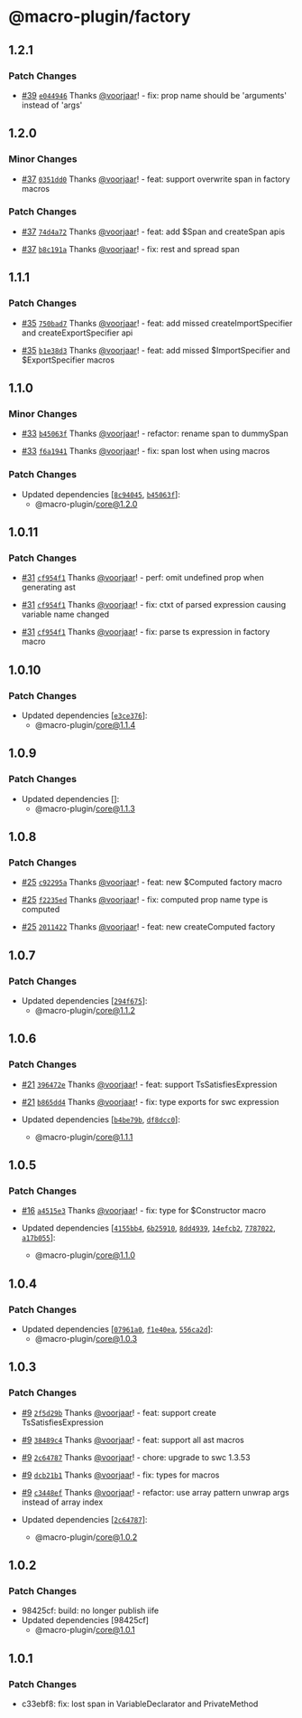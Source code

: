 # @macro-plugin/factory

## 1.2.1

### Patch Changes

- [#39](https://github.com/macro-plugin/macros/pull/39) [`e044946`](https://github.com/macro-plugin/macros/commit/e0449464927a77640358f70c61152168c6004660) Thanks [@voorjaar](https://github.com/voorjaar)! - fix: prop name should be 'arguments' instead of 'args'

## 1.2.0

### Minor Changes

- [#37](https://github.com/macro-plugin/macros/pull/37) [`0351dd0`](https://github.com/macro-plugin/macros/commit/0351dd0aea40b9caa498ac4ae2e88312568c00e9) Thanks [@voorjaar](https://github.com/voorjaar)! - feat: support overwrite span in factory macros

### Patch Changes

- [#37](https://github.com/macro-plugin/macros/pull/37) [`74d4a72`](https://github.com/macro-plugin/macros/commit/74d4a72f7ccc04717729990dfd3032798e92cc08) Thanks [@voorjaar](https://github.com/voorjaar)! - feat: add $Span and createSpan apis

- [#37](https://github.com/macro-plugin/macros/pull/37) [`b8c191a`](https://github.com/macro-plugin/macros/commit/b8c191a215edc79c7e3297af3e8f3ed62d716d0a) Thanks [@voorjaar](https://github.com/voorjaar)! - fix: rest and spread span

## 1.1.1

### Patch Changes

- [#35](https://github.com/macro-plugin/macros/pull/35) [`750bad7`](https://github.com/macro-plugin/macros/commit/750bad763a91002e90adcf380d23736cfafd9f8f) Thanks [@voorjaar](https://github.com/voorjaar)! - feat: add missed createImportSpecifier and createExportSpecifier api

- [#35](https://github.com/macro-plugin/macros/pull/35) [`b1e38d3`](https://github.com/macro-plugin/macros/commit/b1e38d3410089f5f2fd3caf913b4358aece08eaa) Thanks [@voorjaar](https://github.com/voorjaar)! - feat: add missed $ImportSpecifier and $ExportSpecifier macros

## 1.1.0

### Minor Changes

- [#33](https://github.com/macro-plugin/macros/pull/33) [`b45063f`](https://github.com/macro-plugin/macros/commit/b45063ff784e513380f43bf8425c4f72eaa5c0b4) Thanks [@voorjaar](https://github.com/voorjaar)! - refactor: rename span to dummySpan

- [#33](https://github.com/macro-plugin/macros/pull/33) [`f6a1941`](https://github.com/macro-plugin/macros/commit/f6a1941317291133a4d11e72690186c26c0b4fa0) Thanks [@voorjaar](https://github.com/voorjaar)! - fix: span lost when using macros

### Patch Changes

- Updated dependencies [[`8c94045`](https://github.com/macro-plugin/macros/commit/8c9404545d207b708ed433328bd383488a3ed0d4), [`b45063f`](https://github.com/macro-plugin/macros/commit/b45063ff784e513380f43bf8425c4f72eaa5c0b4)]:
  - @macro-plugin/core@1.2.0

## 1.0.11

### Patch Changes

- [#31](https://github.com/macro-plugin/macros/pull/31) [`cf954f1`](https://github.com/macro-plugin/macros/commit/cf954f176cec1acb2e23a3e0786d76c77d06d635) Thanks [@voorjaar](https://github.com/voorjaar)! - perf: omit undefined prop when generating ast

- [#31](https://github.com/macro-plugin/macros/pull/31) [`cf954f1`](https://github.com/macro-plugin/macros/commit/cf954f176cec1acb2e23a3e0786d76c77d06d635) Thanks [@voorjaar](https://github.com/voorjaar)! - fix: ctxt of parsed expression causing variable name changed

- [#31](https://github.com/macro-plugin/macros/pull/31) [`cf954f1`](https://github.com/macro-plugin/macros/commit/cf954f176cec1acb2e23a3e0786d76c77d06d635) Thanks [@voorjaar](https://github.com/voorjaar)! - fix: parse ts expression in factory macro

## 1.0.10

### Patch Changes

- Updated dependencies [[`e3ce376`](https://github.com/macro-plugin/macros/commit/e3ce37696e0a21bdddb56804f7dbcfa904f5fd35)]:
  - @macro-plugin/core@1.1.4

## 1.0.9

### Patch Changes

- Updated dependencies []:
  - @macro-plugin/core@1.1.3

## 1.0.8

### Patch Changes

- [#25](https://github.com/macro-plugin/macros/pull/25) [`c92295a`](https://github.com/macro-plugin/macros/commit/c92295a35d8d607df9965954bab3d510bff0d63d) Thanks [@voorjaar](https://github.com/voorjaar)! - feat: new $Computed factory macro

- [#25](https://github.com/macro-plugin/macros/pull/25) [`f2235ed`](https://github.com/macro-plugin/macros/commit/f2235ede72a783c33faaa0c3cf56d3a7ce2c8bc9) Thanks [@voorjaar](https://github.com/voorjaar)! - fix: computed prop name type is computed

- [#25](https://github.com/macro-plugin/macros/pull/25) [`2011422`](https://github.com/macro-plugin/macros/commit/2011422e79e9d941d6991e7177d75c186e658626) Thanks [@voorjaar](https://github.com/voorjaar)! - feat: new createComputed factory

## 1.0.7

### Patch Changes

- Updated dependencies [[`294f675`](https://github.com/macro-plugin/macros/commit/294f67574c5ff168bdeb0a499ea4ab2fd57579cf)]:
  - @macro-plugin/core@1.1.2

## 1.0.6

### Patch Changes

- [#21](https://github.com/macro-plugin/macros/pull/21) [`396472e`](https://github.com/macro-plugin/macros/commit/396472edb4520b33044e9f628807af01e2e5aa35) Thanks [@voorjaar](https://github.com/voorjaar)! - feat: support TsSatisfiesExpression

- [#21](https://github.com/macro-plugin/macros/pull/21) [`b865dd4`](https://github.com/macro-plugin/macros/commit/b865dd493a38c60c9e8f102f7a2373a4bd44b4aa) Thanks [@voorjaar](https://github.com/voorjaar)! - fix: type exports for swc expression

- Updated dependencies [[`b4be79b`](https://github.com/macro-plugin/macros/commit/b4be79be09e8790b95c6a2e9b07dde4ba3822f39), [`df8dcc0`](https://github.com/macro-plugin/macros/commit/df8dcc0ab7f3e09f1157c5c2a7cda4a7f5367991)]:
  - @macro-plugin/core@1.1.1

## 1.0.5

### Patch Changes

- [#16](https://github.com/macro-plugin/macros/pull/16) [`a4515e3`](https://github.com/macro-plugin/macros/commit/a4515e3f5b0a645cdf233a20b0982ba244710d19) Thanks [@voorjaar](https://github.com/voorjaar)! - fix: type for $Constructor macro

- Updated dependencies [[`4155bb4`](https://github.com/macro-plugin/macros/commit/4155bb4de7968a83e62203411bceae6b0602637f), [`6b25910`](https://github.com/macro-plugin/macros/commit/6b25910567e910b7c71c79646f8569a2f3927be6), [`8dd4939`](https://github.com/macro-plugin/macros/commit/8dd493997931d8d91a82ffb1785927d425c17c61), [`14efcb2`](https://github.com/macro-plugin/macros/commit/14efcb2c6461ab3f5d78e0599ec74b422085ce1d), [`7787022`](https://github.com/macro-plugin/macros/commit/7787022f657b7a79cb18a1e8ba947ae2eaeb682e), [`a17b055`](https://github.com/macro-plugin/macros/commit/a17b055d356c285b394add56192c80077ebde2c2)]:
  - @macro-plugin/core@1.1.0

## 1.0.4

### Patch Changes

- Updated dependencies [[`07961a0`](https://github.com/macro-plugin/macros/commit/07961a03b6e82080a2b8c8ab2626c187c34f912e), [`f1e40ea`](https://github.com/macro-plugin/macros/commit/f1e40ead32636d4f2d43c442e70cc208e2d43b28), [`556ca2d`](https://github.com/macro-plugin/macros/commit/556ca2d9addaf36ac84da8c8ea7b5bc465e174b7)]:
  - @macro-plugin/core@1.0.3

## 1.0.3

### Patch Changes

- [#9](https://github.com/macro-plugin/macros/pull/9) [`2f5d29b`](https://github.com/macro-plugin/macros/commit/2f5d29be94a150697a333e326a7a29437dd9ed90) Thanks [@voorjaar](https://github.com/voorjaar)! - feat: support create TsSatisfiesExpression

- [#9](https://github.com/macro-plugin/macros/pull/9) [`38489c4`](https://github.com/macro-plugin/macros/commit/38489c46503b47a87f8e401900f03a61a2e97347) Thanks [@voorjaar](https://github.com/voorjaar)! - feat: support all ast macros

- [#9](https://github.com/macro-plugin/macros/pull/9) [`2c64787`](https://github.com/macro-plugin/macros/commit/2c647875182c5fc6ca41c9e72587a08307ba90ec) Thanks [@voorjaar](https://github.com/voorjaar)! - chore: upgrade to swc 1.3.53

- [#9](https://github.com/macro-plugin/macros/pull/9) [`dcb21b1`](https://github.com/macro-plugin/macros/commit/dcb21b18c39dbf909a7336712d02e770f6c5f6c6) Thanks [@voorjaar](https://github.com/voorjaar)! - fix: types for macros

- [#9](https://github.com/macro-plugin/macros/pull/9) [`c3448ef`](https://github.com/macro-plugin/macros/commit/c3448efa7ddcfdd0b50eb9606ccc2b2f99adea28) Thanks [@voorjaar](https://github.com/voorjaar)! - refactor: use array pattern unwrap args instead of array index

- Updated dependencies [[`2c64787`](https://github.com/macro-plugin/macros/commit/2c647875182c5fc6ca41c9e72587a08307ba90ec)]:
  - @macro-plugin/core@1.0.2

## 1.0.2

### Patch Changes

- 98425cf: build: no longer publish iife
- Updated dependencies [98425cf]
  - @macro-plugin/core@1.0.1

## 1.0.1

### Patch Changes

- c33ebf8: fix: lost span in VariableDeclarator and PrivateMethod
